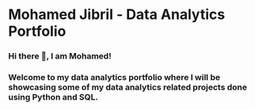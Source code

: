 # Mohamed Jibril - Data Analytics Portfolio
### Hi there 👋, I am Mohamed! 

### Welcome to my data analytics portfolio where I will be showcasing some of my data analytics related projects done using Python and SQL.
